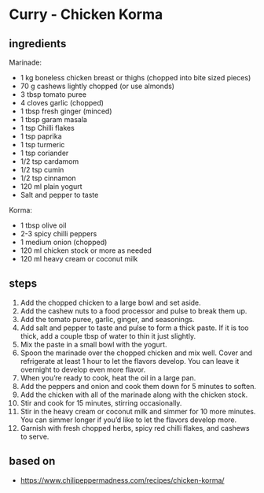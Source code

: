 # Curry - Chicken Korma

## ingredients

Marinade:

- 1 kg boneless chicken breast or thighs (chopped into bite sized pieces)
- 70 g cashews lightly chopped (or use almonds)
- 3 tbsp tomato puree
- 4 cloves garlic (chopped)
- 1 tbsp fresh ginger (minced)
- 1 tbsp garam masala
- 1 tsp Chilli flakes
- 1 tsp paprika
- 1 tsp turmeric
- 1 tsp coriander
- 1/2 tsp cardamom
- 1/2 tsp cumin
- 1/2 tsp cinnamon
- 120 ml plain yogurt
- Salt and pepper to taste

Korma:

- 1 tbsp olive oil
- 2-3 spicy chilli peppers
- 1 medium onion (chopped)
- 120 ml chicken stock or more as needed
- 120 ml heavy cream or coconut milk

## steps

1. Add the chopped chicken to a large bowl and set aside.
2. Add the cashew nuts to a food processor and pulse to break them up.
3. Add the tomato puree, garlic, ginger, and seasonings.
4. Add salt and pepper to taste and pulse to form a thick paste. If it is too thick, add a couple tbsp of water to thin it just slightly.
5. Mix the paste in a small bowl with the yogurt.
6. Spoon the marinade over the chopped chicken and mix well. Cover and refrigerate at least 1 hour to let the flavors develop. You can leave it overnight to develop even more flavor.
7. When you’re ready to cook, heat the oil in a large pan.
8. Add the peppers and onion and cook them down for 5 minutes to soften.
9. Add the chicken with all of the marinade along with the chicken stock.
10. Stir and cook for 15 minutes, stirring occasionally.
11. Stir in the heavy cream or coconut milk and simmer for 10 more minutes. You can simmer longer if you’d like to let the flavors develop more.
12. Garnish with fresh chopped herbs, spicy red chilli flakes, and cashews to serve.

## based on

- https://www.chilipeppermadness.com/recipes/chicken-korma/
